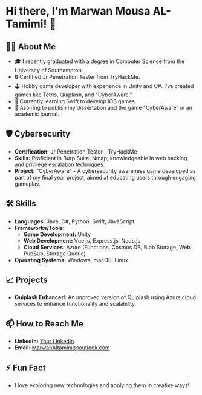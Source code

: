 # Hi there, I'm Marwan Mousa AL-Tamimi! 👋

## 👨‍💻 About Me
- 🎓 I recently graduated with a degree in Computer Science from the University of Southampton.
- 🔒 Certified Jr Penetration Tester from TryHackMe.
- 🕹️ Hobby game developer with experience in Unity and C#. I've created games like Tetris, Quiplash, and "CyberAware."
- 🌱 Currently learning Swift to develop iOS games.
- 🚀 Aspiring to publish my dissertation and the game "CyberAware" in an academic journal.

## 🛡️ Cybersecurity
- **Certification:** Jr Penetration Tester - TryHackMe
- **Skills:** Proficient in Burp Suite, Nmap; knowledgeable in web hacking and privilege escalation techniques.
- **Project:** "CyberAware" - A cybersecurity awareness game developed as part of my final year project, aimed at educating users through engaging gameplay.

## 🛠 Skills
- **Languages:** Java, C#, Python, Swift, JavaScript
- **Frameworks/Tools:**
  - **Game Development:** Unity
  - **Web Development:** Vue.js, Express.js, Node.js
  - **Cloud Services:** Azure (Functions, Cosmos DB, Blob Storage, Web PubSub, Storage Queue)
- **Operating Systems:** Windows, macOS, Linux


## 📈 Projects
- **Quiplash Enhanced:** An improved version of Quiplash using Azure cloud services to enhance functionality and scalability.

## 📫 How to Reach Me
- **LinkedIn:** [Your LinkedIn](https://www.linkedin.com/in/marwan-altamimi-189258316/)
- **Email:** MarwanAltamimi@outlook.com

## ⚡ Fun Fact
- I love exploring new technologies and applying them in creative ways!

